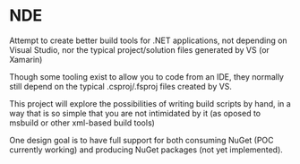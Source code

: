 # NDE

Attempt to create better build tools for .NET applications, not depending on
Visual Studio, nor the typical project/solution files generated by VS (or
Xamarin)

Though some tooling exist to allow you to code from an IDE, they
normally still depend on the typical .csproj/.fsproj files created by VS.

This project will explore the possibilities of writing build scripts by hand,
in a way that is so simple that you are not intimidated by it (as oposed to
msbuild or other xml-based build tools)

One design goal is to have full support for both consuming NuGet (POC currently
working) and producing NuGet packages (not yet implemented).
